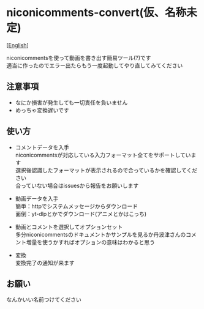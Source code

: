 # niconicomments-convert(仮、名称未定)
[[English](https://github.com/xpadev-net/niconicomments-convert/blob/master/README.en.md)]


niconicommentsを使って動画を書き出す簡易ツール(?)です  
適当に作ったのでエラー出たらもう一度起動してやり直してみてください  

## 注意事項
- なにか損害が発生しても一切責任を負いません
- めっちゃ変換遅いです

## 使い方  
- コメントデータを入手  
niconicommentsが対応している入力フォーマット全てをサポートしています  
選択後認識したフォーマットが表示されるので合っているかを確認してください  
合っていない場合はissuesから報告をお願いします  

- 動画データを入手  
簡単：httpでシステムメッセージからダウンロード  
面倒：yt-dlpとかでダウンロード(アニメとかはこっち)  

- 動画とコメントを選択してオプションセット  
多分niconicommentsのドキュメントかサンプルを見るか丹波津さんのコメント増量を使うかすればオプションの意味はわかると思う  

- 変換  
変換完了の通知が来ます

## お願い
なんかいい名前つけてください
